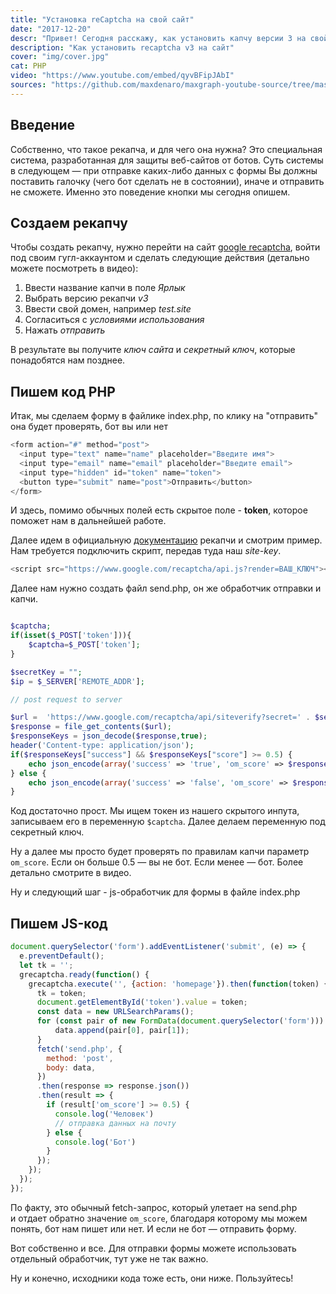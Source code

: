 ```yaml
---
title: "Установка reCaptcha на свой сайт"
date: "2017-12-20"
descr: "Привет! Сегодня расскажу, как установить капчу версии 3 на свой сайт"
description: "Как установить recaptcha v3 на сайт"
cover: "img/cover.jpg"
cat: PHP
video: "https://www.youtube.com/embed/qyvBFipJAbI"
sources: "https://github.com/maxdenaro/maxgraph-youtube-source/tree/master/PHP-%D1%84%D0%B8%D1%87%D0%B8%20%E2%84%962.%20%D0%A3%D1%81%D1%82%D0%B0%D0%BD%D0%BE%D0%B2%D0%BA%D0%B0%20Recaptcha3%20%D0%BD%D0%B0%20%D1%81%D0%B0%D0%B9%D1%82"
---
```


## Введение

Собственно, что такое рекапча, и&nbsp;для чего она нужна? Это специальная система, разработанная для защиты веб-сайтов от&nbsp;ботов. Суть системы в&nbsp;следующем&nbsp;&mdash; при отправке каких-либо данных с&nbsp;формы&nbsp;Вы должны поставить галочку (чего бот сделать не&nbsp;в&nbsp;состоянии), иначе и&nbsp;отправить не&nbsp;сможете. Именно это поведение кнопки мы&nbsp;сегодня опишем.

## Создаем рекапчу

Чтобы создать рекапчу, нужно перейти на сайт <a href="https://www.google.com/recaptcha/admin/create" target="_blank">google recaptcha</a>, войти под своим гугл-аккаунтом и сделать следующие действия (детально можете посмотреть в видео):

1. Ввести название капчи в поле _Ярлык_
2. Выбрать версию рекапчи _v3_
3. Ввести свой домен, например _test.site_
4. Согласиться с _условиями использования_
5. Нажать _отправить_

В результате вы получите _ключ сайта_ и _секретный ключ_, которые понадобятся нам позднее.

## Пишем код PHP

Итак, мы сделаем форму в файлике index.php, по клику на "отправить" она будет проверять, бот вы или нет

``` php
<form action="#" method="post">
  <input type="text" name="name" placeholder="Введите имя">
  <input type="email" name="email" placeholder="Введите email">
  <input type="hidden" id="token" name="token">
  <button type="submit" name="post">Отправить</button>
</form>

```

И здесь, помимо обычных полей есть скрытое поле - __token__, которое поможет нам в дальнейшей работе.

Далее идем в официальную <a href="https://developers.google.com/recaptcha/docs/v3" target="_blank">документацию</a> рекапчи и смотрим пример. Нам требуется подключить скрипт, передав туда наш _site-key_.

``` php
<script src="https://www.google.com/recaptcha/api.js?render=ВАШ_КЛЮЧ"></script>
```

Далее нам нужно создать файл send.php, он же обработчик отправки и капчи.

``` php

$captcha;
if(isset($_POST['token'])){
	$captcha=$_POST['token'];
}

$secretKey = "";
$ip = $_SERVER['REMOTE_ADDR'];

// post request to server

$url =  'https://www.google.com/recaptcha/api/siteverify?secret=' . $secretKey .  '&response=' . $_POST['token'];
$response = file_get_contents($url);
$responseKeys = json_decode($response,true);
header('Content-type: application/json');
if($responseKeys["success"] && $responseKeys["score"] >= 0.5) {
	echo json_encode(array('success' => 'true', 'om_score' => $responseKeys["score"], 'token' => $_POST['token']));
} else {
	echo json_encode(array('success' => 'false', 'om_score' => $responseKeys["score"], 'token' => $_POST['token']));
}

```

Код достаточно прост. Мы&nbsp;ищем токен из&nbsp;нашего скрытого инпута, записываем его в&nbsp;переменную `$captcha`. Далее делаем переменную под секретный ключ.

Ну&nbsp;а&nbsp;далее мы&nbsp;просто будет проверять по&nbsp;правилам капчи параметр `om_score`. Если он&nbsp;больше 0.5&nbsp;&mdash; вы&nbsp;не&nbsp;бот. Если менее&nbsp;&mdash; бот.
Более детально смотрите в&nbsp;видео.

Ну и следующий шаг - js-обработчик для формы в файле index.php

## Пишем JS-код

``` js
document.querySelector('form').addEventListener('submit', (e) => {
  e.preventDefault();
  let tk = '';
  grecaptcha.ready(function() {
    grecaptcha.execute('', {action: 'homepage'}).then(function(token) {
      tk = token;
      document.getElementById('token').value = token;
      const data = new URLSearchParams();
      for (const pair of new FormData(document.querySelector('form'))) {
          data.append(pair[0], pair[1]);
      }
      fetch('send.php', {
        method: 'post',
        body: data,
      })
      .then(response => response.json())
      .then(result => {
        if (result['om_score'] >= 0.5) {
          console.log('Человек')
          // отправка данных на почту
        } else {
          console.log('Бот')
        }
      });
    });
  });
});
```

По&nbsp;факту, это обычный fetch-запрос, который улетает на&nbsp;send.php и&nbsp;отдает обратно значение `om_score`, благодаря которому мы&nbsp;можем понять, бот нам пишет или нет. И&nbsp;если не&nbsp;бот&nbsp;&mdash; отправить форму.

Вот собственно и все. Для отправки формы можете использовать отдельный обработчик, тут уже не так важно.

Ну и конечно, исходники кода тоже есть, они ниже. Пользуйтесь!
